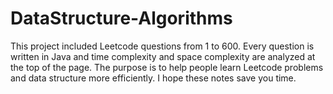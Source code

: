 # DataStructure-Algorithms
This project included Leetcode questions from 1 to 600. Every question is written in Java and time complexity and space complexity are analyzed at the top of the page.
The purpose is to help people learn Leetcode problems and data structure more efficiently. I hope these notes save you time.

